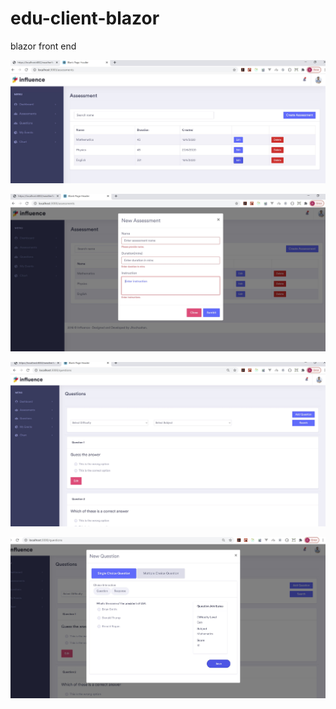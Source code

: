 # edu-client-blazor

blazor front end

![Assessment List Image](repoimages/assessmentlist.JPG)

![Add Assessment](repoimages/createassessment.jpg)

![Questions List Image](repoimages/questionlist.jpg)

![](repoimages/createquestion.jpg)
